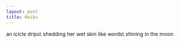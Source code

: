 ```yaml
---
layout: post
title: Haiku
---
```

an icicle drips\\
shedding her wet skin like words\\
shining in the moon
